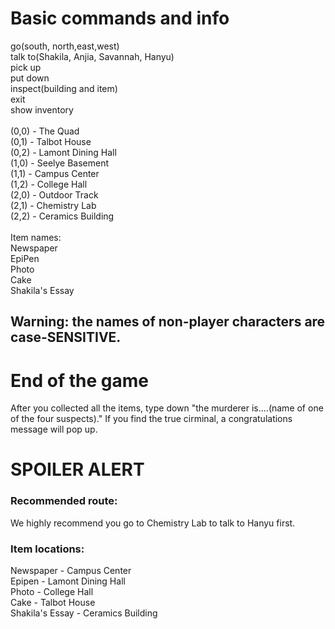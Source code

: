 # Basic commands and info
 go(south, north,east,west)  
 talk to(Shakila, Anjia, Savannah, Hanyu)  
 pick up  
 put down  
 inspect(building and item)  
 exit  
 show inventory  
<br>
(0,0) - The Quad  
(0,1) - Talbot House  
(0,2) - Lamont Dining Hall  
(1,0) - Seelye Basement  
(1,1) - Campus Center  
(1,2) - College Hall  
(2,0) - Outdoor Track  
(2,1) - Chemistry Lab  
(2,2) - Ceramics Building  
<br>
Item names:  
Newspaper  
EpiPen  
Photo  
Cake   
Shakila's Essay  

## Warning: the names of non-player characters are case-SENSITIVE.

# End of the game
After you collected all the items, type down "the murderer is....(name of one of the four suspects)." If you find the true cirminal,
a congratulations message will pop up.

# SPOILER ALERT
### Recommended route:
We highly recommend you go to Chemistry Lab to talk to Hanyu first.
### Item locations:
Newspaper - Campus Center  
Epipen - Lamont Dining Hall  
Photo - College Hall  
Cake - Talbot House  
Shakila's Essay - Ceramics Building  



